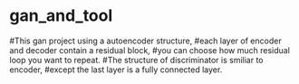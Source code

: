 # gan_and_tool
#This gan project using a autoencoder structure,
#each layer of encoder and decoder contain a residual block,
#you can choose how much residual loop you want to repeat.
#The structure of discriminator is smiliar to encoder, 
#except the last layer is a fully connected layer.
